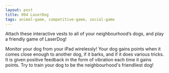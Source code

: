 ```yaml
---
layout: post
title: 094 LaserDog
tags: animal-game, competitive-game, social-game
---
```

Attach these interactive vests to all of your neighbourhood’s dogs, and play a friendly game of LaserDog!

Monitor your dog from your iPad wirelessly! Your dog gains points when it comes close enough to another dog, if it barks, and if it does various tricks. It is given positive feedback in the form of vibration each time it gains points.  Try to train your dog to be the neighbourhood's friendliest dog!
